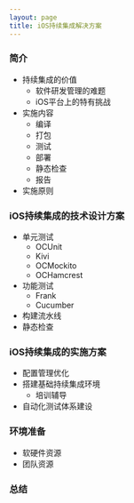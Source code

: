 ```yaml
---
layout: page
title: iOS持续集成解决方案
---
```


### 简介
* 持续集成的价值
    * 软件研发管理的难题
    * iOS平台上的特有挑战
* 实施内容
    * 编译
    * 打包
    * 测试
    * 部署
    * 静态检查
    * 报告    
* 实施原则

### iOS持续集成的技术设计方案
* 单元测试
    * OCUnit
    * Kivi
    * OCMockito
    * OCHamcrest
* 功能测试
    * Frank
    * Cucumber
* 构建流水线
* 静态检查

### iOS持续集成的实施方案
* 配置管理优化
* 搭建基础持续集成环境
    * 培训辅导
* 自动化测试体系建设

### 环境准备
* 软硬件资源
* 团队资源

### 总结